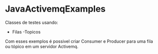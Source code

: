 # JavaActivemqExamples

Classes de testes usando:
 - Filas
 -Topicos

 Com esses exemplos é possivel criar Consumer e Producer para uma fila ou tópico em um servidor Activemq. 

